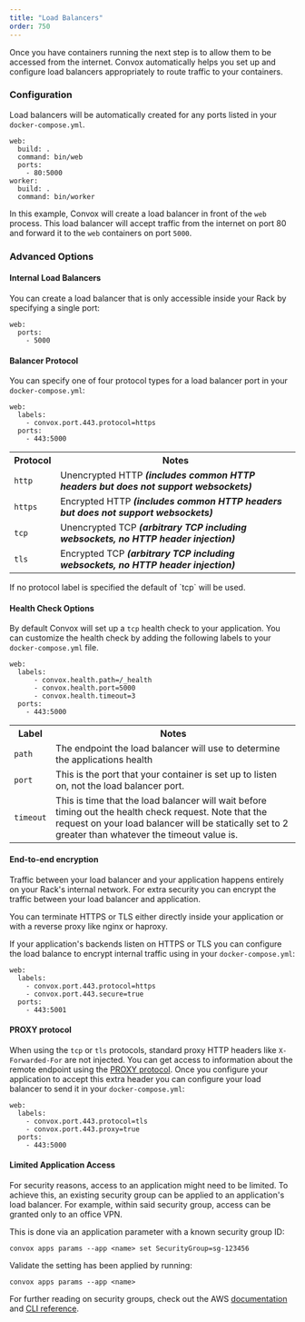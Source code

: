 ```yaml
---
title: "Load Balancers"
order: 750
---
```


Once you have containers running the next step is to allow them to be accessed from the internet. Convox automatically helps you set up and configure load balancers appropriately to route traffic to your containers.

### Configuration

Load balancers will be automatically created for any ports listed in your `docker-compose.yml`.

```
web:
  build: .
  command: bin/web
  ports:
    - 80:5000
worker:
  build: .
  command: bin/worker
```

In this example, Convox will create a load balancer in front of the `web` process. This load balancer will accept traffic from the internet on port 80 and forward it to the `web` containers on port `5000`.

### Advanced Options

#### Internal Load Balancers

You can create a load balancer that is only accessible inside your Rack by specifying a single port:

```
web:
  ports:
    - 5000
```

#### Balancer Protocol

You can specify one of four protocol types for a load balancer port in your `docker-compose.yml`:

```
web:
  labels:
    - convox.port.443.protocol=https
  ports:
    - 443:5000
```

<table>
  <tr>
    <th>Protocol</th>
    <th>Notes</th>
  </tr>
  <tr>
    <td><code>http</code></td>
    <td>Unencrypted HTTP <em><strong>(includes common HTTP headers but does not support websockets)</strong></em></td>
  </tr>
  <tr>
    <td><code>https</code></td>
    <td>Encrypted HTTP <em><strong>(includes common HTTP headers but does not support websockets)</strong></em></td>
  </tr>
  <tr>
    <td><code>tcp</code></td>
    <td>Unencrypted TCP <em><strong>(arbitrary TCP including websockets, no HTTP header injection)</strong></em></td>
  </tr>
  <tr>
    <td><code>tls</code></td>
    <td>Encrypted TCP <em><strong>(arbitrary TCP including websockets, no HTTP header injection)</strong></em></td>
  </tr>
</table>

<div class="block-callout block-show-callout type-info" markdown="1">
If no protocol label is specified the default of `tcp` will be used.
</div>

#### Health Check Options

By default Convox will set up a `tcp` health check to your application. You can customize the health check by adding the following labels to your `docker-compose.yml` file.

```
web:
  labels:
      - convox.health.path=/_health
      - convox.health.port=5000
      - convox.health.timeout=3
  ports:
    - 443:5000
```
<table>
  <tr>
    <th>Label</th>
    <th>Notes</th>
  </tr>
  <tr>
    <td><code>path</code></td>
    <td>The endpoint the load balancer will use to determine the applications health</strong></em></td>
  </tr>
  <tr>
    <td><code>port</code></td>
    <td>This is the port that your container is set up to listen on, not the load balancer port.</strong></em></td>
  </tr>
  <tr>
    <td><code>timeout</code></td>
    <td>This is time that the load balancer will wait before timing out the health check request. Note that the request on your load balancer will be statically set to 2 greater than whatever the timeout value is.</strong></em></td>
  </tr>
</table>


#### End-to-end encryption

Traffic between your load balancer and your application happens entirely on your Rack's internal network. For extra security you can encrypt the traffic between your load balancer and application.

You can terminate HTTPS or TLS either directly inside your application or with a reverse proxy like nginx or haproxy.

If your application's backends listen on HTTPS or TLS you can configure the load balance to encrypt internal traffic using in your `docker-compose.yml`:

```
web:
  labels:
    - convox.port.443.protocol=https
    - convox.port.443.secure=true
  ports:
    - 443:5001
```

#### PROXY protocol

When using the `tcp` or `tls` protocols, standard proxy HTTP headers like `X-Forwarded-For` are not injected. You can get access to information about the remote endpoint using the [PROXY protocol](http://www.haproxy.org/download/1.5/doc/proxy-protocol.txt). Once you configure your application to accept this extra header you can configure your load balancer to send it in your `docker-compose.yml`:

```
web:
  labels:
    - convox.port.443.protocol=tls
    - convox.port.443.proxy=true
  ports:
    - 443:5000
```

#### Limited Application Access

For security reasons, access to an application might need to be limited. To achieve this, an existing security group can be applied to an application's load balancer. For example, within said security group, access can be granted only to an office VPN.

This is done via an application parameter with a known security group ID:

```
convox apps params --app <name> set SecurityGroup=sg-123456
```

Validate the setting has been applied by running:

```
convox apps params --app <name>
```

For further reading on security groups, check out the AWS [documentation](http://docs.aws.amazon.com/AWSEC2/latest/UserGuide/using-network-security.html) and [CLI reference](http://docs.aws.amazon.com/cli/latest/userguide/cli-ec2-sg.html).
